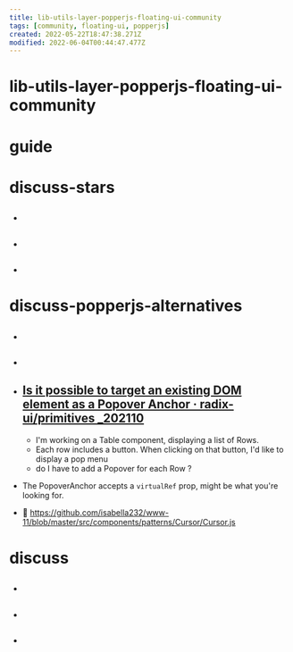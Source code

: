 ```yaml
---
title: lib-utils-layer-popperjs-floating-ui-community
tags: [community, floating-ui, popperjs]
created: 2022-05-22T18:47:38.271Z
modified: 2022-06-04T00:44:47.477Z
---
```


# lib-utils-layer-popperjs-floating-ui-community

# guide

# discuss-stars
- ## 

- ## 

- ## 
# discuss-popperjs-alternatives
- ## 

- ## 

- ## [Is it possible to target an existing DOM element as a Popover Anchor · radix-ui/primitives _202110](https://github.com/radix-ui/primitives/discussions/921)
  - I'm working on a Table component, displaying a list of Rows.
  - Each row includes a button. When clicking on that button, I'd like to display a pop menu
  - do I have to add a Popover for each Row ?

- The PopoverAnchor accepts a `virtualRef` prop, might be what you're looking for.

- 🌰 https://github.com/isabella232/www-11/blob/master/src/components/patterns/Cursor/Cursor.js
# discuss
- ## 

- ## 

- ## 
